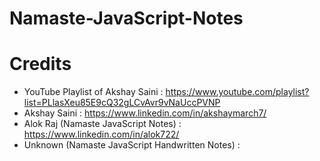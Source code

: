 
# Namaste-JavaScript-Notes

# Credits
- YouTube Playlist of Akshay Saini : https://www.youtube.com/playlist?list=PLlasXeu85E9cQ32gLCvAvr9vNaUccPVNP
- Akshay Saini : https://www.linkedin.com/in/akshaymarch7/
- Alok Raj (Namaste JavaScript Notes) : https://www.linkedin.com/in/alok722/
- Unknown (Namaste JavaScript Handwritten Notes) : 
